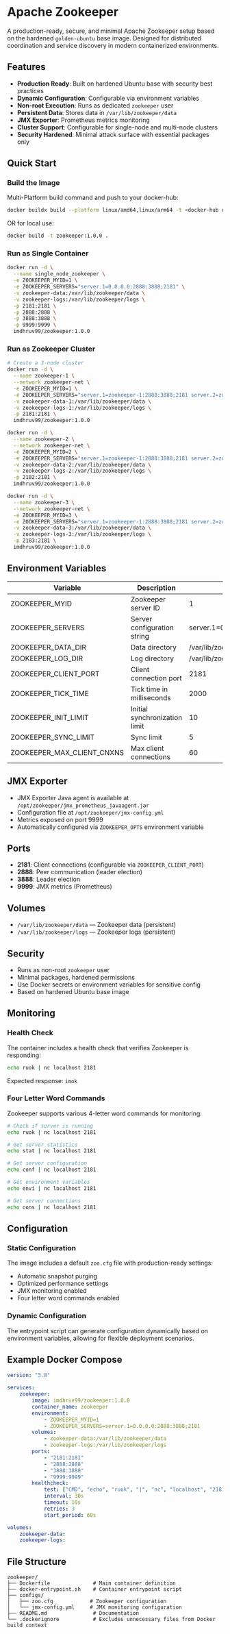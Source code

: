 # Apache Zookeeper

A production-ready, secure, and minimal Apache Zookeeper setup based on the hardened `golden-ubuntu` base image. Designed for distributed coordination and service discovery in modern containerized environments.

## Features

-   **Production Ready**: Built on hardened Ubuntu base with security best practices
-   **Dynamic Configuration**: Configurable via environment variables
-   **Non-root Execution**: Runs as dedicated `zookeeper` user
-   **Persistent Data**: Stores data in `/var/lib/zookeeper/data`
-   **JMX Exporter**: Prometheus metrics monitoring
-   **Cluster Support**: Configurable for single-node and multi-node clusters
-   **Security Hardened**: Minimal attack surface with essential packages only

## Quick Start

### Build the Image

Multi-Platform build command and push to your docker-hub:

```bash
docker buildx build --platform linux/amd64,linux/arm64 -t <docker-hub username>/zookeeper:1.0.0 --push .
```

OR for local use:

```bash
docker build -t zookeeper:1.0.0 .
```

### Run as Single Container

```sh
docker run -d \
  --name single_node_zookeeper \
  -e ZOOKEEPER_MYID=1 \
  -e ZOOKEEPER_SERVERS="server.1=0.0.0.0:2888:3888;2181" \
  -v zookeeper-data:/var/lib/zookeeper/data \
  -v zookeeper-logs:/var/lib/zookeeper/logs \
  -p 2181:2181 \
  -p 2888:2888 \
  -p 3888:3888 \
  -p 9999:9999 \
  imdhruv99/zookeeper:1.0.0
```

### Run as Zookeeper Cluster

```sh
# Create a 3-node cluster
docker run -d \
  --name zookeeper-1 \
  --network zookeeper-net \
  -e ZOOKEEPER_MYID=1 \
  -e ZOOKEEPER_SERVERS="server.1=zookeeper-1:2888:3888;2181 server.2=zookeeper-2:2888:3888;2181 server.3=zookeeper-3:2888:3888;2181" \
  -v zookeeper-data-1:/var/lib/zookeeper/data \
  -v zookeeper-logs-1:/var/lib/zookeeper/logs \
  -p 2181:2181 \
  imdhruv99/zookeeper:1.0.0

docker run -d \
  --name zookeeper-2 \
  --network zookeeper-net \
  -e ZOOKEEPER_MYID=2 \
  -e ZOOKEEPER_SERVERS="server.1=zookeeper-1:2888:3888;2181 server.2=zookeeper-2:2888:3888;2181 server.3=zookeeper-3:2888:3888;2181" \
  -v zookeeper-data-2:/var/lib/zookeeper/data \
  -v zookeeper-logs-2:/var/lib/zookeeper/logs \
  -p 2182:2181 \
  imdhruv99/zookeeper:1.0.0

docker run -d \
  --name zookeeper-3 \
  --network zookeeper-net \
  -e ZOOKEEPER_MYID=3 \
  -e ZOOKEEPER_SERVERS="server.1=zookeeper-1:2888:3888;2181 server.2=zookeeper-2:2888:3888;2181 server.3=zookeeper-3:2888:3888;2181" \
  -v zookeeper-data-3:/var/lib/zookeeper/data \
  -v zookeeper-logs-3:/var/lib/zookeeper/logs \
  -p 2183:2181 \
  imdhruv99/zookeeper:1.0.0
```

## Environment Variables

| Variable                   | Description                   | Default                         |
| -------------------------- | ----------------------------- | ------------------------------- |
| ZOOKEEPER_MYID             | Zookeeper server ID           | 1                               |
| ZOOKEEPER_SERVERS          | Server configuration string   | server.1=0.0.0.0:2888:3888;2181 |
| ZOOKEEPER_DATA_DIR         | Data directory                | /var/lib/zookeeper/data         |
| ZOOKEEPER_LOG_DIR          | Log directory                 | /var/lib/zookeeper/logs         |
| ZOOKEEPER_CLIENT_PORT      | Client connection port        | 2181                            |
| ZOOKEEPER_TICK_TIME        | Tick time in milliseconds     | 2000                            |
| ZOOKEEPER_INIT_LIMIT       | Initial synchronization limit | 10                              |
| ZOOKEEPER_SYNC_LIMIT       | Sync limit                    | 5                               |
| ZOOKEEPER_MAX_CLIENT_CNXNS | Max client connections        | 60                              |

## JMX Exporter

-   JMX Exporter Java agent is available at `/opt/zookeeper/jmx_prometheus_javaagent.jar`
-   Configuration file at `/opt/zookeeper/jmx-config.yml`
-   Metrics exposed on port 9999
-   Automatically configured via `ZOOKEEPER_OPTS` environment variable

## Ports

-   **2181**: Client connections (configurable via `ZOOKEEPER_CLIENT_PORT`)
-   **2888**: Peer communication (leader election)
-   **3888**: Leader election
-   **9999**: JMX metrics (Prometheus)

## Volumes

-   `/var/lib/zookeeper/data` — Zookeeper data (persistent)
-   `/var/lib/zookeeper/logs` — Zookeeper logs (persistent)

## Security

-   Runs as non-root `zookeeper` user
-   Minimal packages, hardened permissions
-   Use Docker secrets or environment variables for sensitive config
-   Based on hardened Ubuntu base image

## Monitoring

### Health Check

The container includes a health check that verifies Zookeeper is responding:

```bash
echo ruok | nc localhost 2181
```

Expected response: `imok`

### Four Letter Word Commands

Zookeeper supports various 4-letter word commands for monitoring:

```bash
# Check if server is running
echo ruok | nc localhost 2181

# Get server statistics
echo stat | nc localhost 2181

# Get server configuration
echo conf | nc localhost 2181

# Get environment variables
echo envi | nc localhost 2181

# Get server connections
echo cons | nc localhost 2181
```

## Configuration

### Static Configuration

The image includes a default `zoo.cfg` file with production-ready settings:

-   Automatic snapshot purging
-   Optimized performance settings
-   JMX monitoring enabled
-   Four letter word commands enabled

### Dynamic Configuration

The entrypoint script can generate configuration dynamically based on environment variables, allowing for flexible deployment scenarios.

## Example Docker Compose

```yaml
version: "3.8"

services:
    zookeeper:
        image: imdhruv99/zookeeper:1.0.0
        container_name: zookeeper
        environment:
            - ZOOKEEPER_MYID=1
            - ZOOKEEPER_SERVERS=server.1=0.0.0.0:2888:3888;2181
        volumes:
            - zookeeper-data:/var/lib/zookeeper/data
            - zookeeper-logs:/var/lib/zookeeper/logs
        ports:
            - "2181:2181"
            - "2888:2888"
            - "3888:3888"
            - "9999:9999"
        healthcheck:
            test: ["CMD", "echo", "ruok", "|", "nc", "localhost", "2181"]
            interval: 30s
            timeout: 10s
            retries: 3
            start_period: 60s

volumes:
    zookeeper-data:
    zookeeper-logs:
```

## File Structure

```
zookeeper/
├── Dockerfile              # Main container definition
├── docker-entrypoint.sh    # Container entrypoint script
├── configs/
│   ├── zoo.cfg            # Zookeeper configuration
│   └── jmx-config.yml     # JMX monitoring configuration
├── README.md               # Documentation
└── .dockerignore           # Excludes unnecessary files from Docker build context
```
